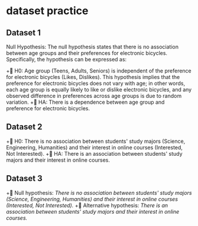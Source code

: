 # dataset practice

## Dataset 1
Null Hypothesis: The null hypothesis states that there is no association between age groups and their preferences for electronic bicycles. Specifically, the hypothesis can be expressed as:

+🔎 H0: Age group (Teens, Adults, Seniors) is independent of the preference for electronic bicycles (Likes, Dislikes).
This hypothesis implies that the preference for electronic bicycles does not vary with age; in other words, each age group is equally likely to like or dislike electronic bicycles, and any observed difference in preferences across age groups is due to random variation.
+🔎 HA: There is a dependence between age group and preference for electronic bicycles.

## Dataset 2

+🔎 H0: There is no association between students' study majors (Science, Engineering, Humanities) and their interest in online courses (Interested, Not Interested).
+🔎 HA: There is an association between students' study majors and their interest in online courses.

## Dataset 3

+🔎 Null hypothesis: _There is no association between students' study majors (Science, Engineering, Humanities) and their interest in online courses (Interested, Not Interested)._
+🔎 Alternative hypothesis: _There is an association between students' study majors and their interest in online courses._
